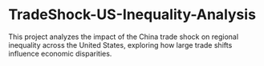 # TradeShock-US-Inequality-Analysis
This project analyzes the impact of the China trade shock on regional inequality across the United States, exploring how large trade shifts influence economic disparities.

